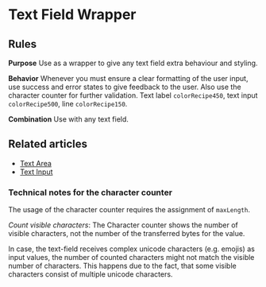 # Text Field Wrapper

## Rules

**Purpose** Use as a wrapper to give any text field extra behaviour and styling.

**Behavior** Whenever you must ensure a clear formatting of the user input, use
success and error states to give feedback to the user. Also use the character
counter for further validation. Text label `colorRecipe450`, text input
`colorRecipe500`, line `colorRecipe150`.

**Combination** Use with any text field.

## Related articles

- [Text Area](/pattern/TextArea?styleguide-components-enabled=true&react--core-components-enabled=true&core-components-enabled=true)
- [Text Input](/pattern/text-input?styleguide-components-enabled=true&react--core-components-enabled=true&core-components-enabled=true)

### Technical notes for the character counter

The usage of the character counter requires the assignment of `maxLength`.

_Count visible characters_: The Character counter shows the number of visible
characters, not the number of the transferred bytes for the value.

In case, the text-field receives complex unicode characters (e.g. emojis) as input
values, the number of counted characters might not match the visible number of
characters. This happens due to the fact, that some visible characters consist
of multiple unicode characters.
